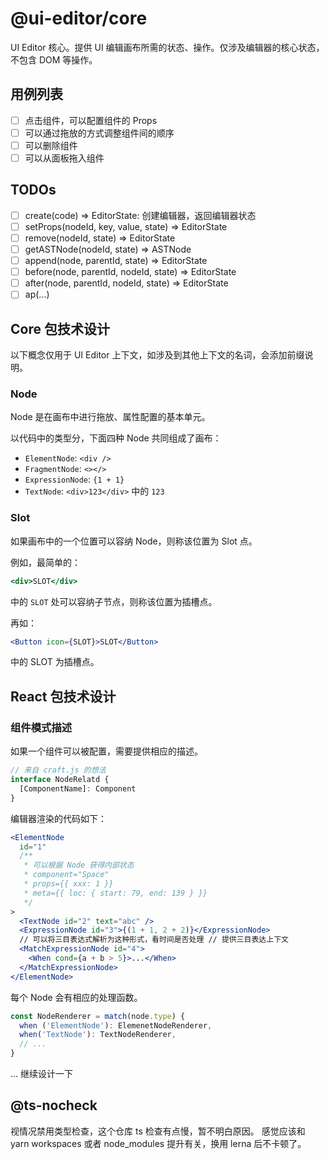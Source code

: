 # @ui-editor/core

UI Editor 核心。提供 UI 编辑画布所需的状态、操作。仅涉及编辑器的核心状态，不包含 DOM 等操作。

## 用例列表

- [ ] 点击组件，可以配置组件的 Props
- [ ] 可以通过拖放的方式调整组件间的顺序
- [ ] 可以删除组件
- [ ] 可以从面板拖入组件

## TODOs

- [ ] create(code) => EditorState: 创建编辑器，返回编辑器状态
- [ ] setProps(nodeId, key, value, state) => EditorState
- [ ] remove(nodeId, state) => EditorState
- [ ] getASTNode(nodeId, state) => ASTNode
- [ ] append(node, parentId, state) => EditorState
- [ ] before(node, parentId, nodeId, state) => EditorState
- [ ] after(node, parentId, nodeId, state) => EditorState
- [ ] ap(...)

## Core 包技术设计

以下概念仅用于 UI Editor 上下文，如涉及到其他上下文的名词，会添加前缀说明。

### Node

Node 是在画布中进行拖放、属性配置的基本单元。

以代码中的类型分，下面四种 Node 共同组成了画布：

- `ElementNode`: `<div />`
- `FragmentNode`: `<></>`
- `ExpressionNode`: `{1 + 1}`
- `TextNode`: `<div>123</div>` 中的 `123`

### Slot

如果画布中的一个位置可以容纳 Node，则称该位置为 Slot 点。

例如，最简单的：

```jsx
<div>SLOT</div>
```

中的 `SLOT` 处可以容纳子节点，则称该位置为插槽点。

再如：

```jsx
<Button icon={SLOT}>SLOT</Button>
```

中的 SLOT 为插槽点。

## React 包技术设计

### 组件模式描述

如果一个组件可以被配置，需要提供相应的描述。

```typescript
// 来自 craft.js 的想法
interface NodeRelatd {
  [ComponentName]: Component
}
```

编辑器渲染的代码如下：

```jsx
<ElementNode
  id="1"
  /**
   * 可以根据 Node 获得内部状态
   * component="Space"
   * props={{ xxx: 1 }}
   * meta={{ loc: { start: 79, end: 139 } }}
   */
>
  <TextNode id="2" text="abc" />
  <ExpressionNode id="3">{(1 + 1, 2 + 2)}</ExpressionNode>
  // 可以将三目表达式解析为这种形式，看时间是否处理 // 提供三目表达上下文
  <MatchExpressionNode id="4">
    <When cond={a + b > 5}>...</When>
  </MatchExpressionNode>
</ElementNode>
```

每个 Node 会有相应的处理函数。

```jsx
const NodeRenderer = match(node.type) {
  when ('ElementNode'): ElemenetNodeRenderer,
  when('TextNode'): TextNodeRenderer,
  // ...
}
```

... 继续设计一下

## @ts-nocheck

视情况禁用类型检查，这个仓库 ts 检查有点慢，暂不明白原因。
感觉应该和 yarn workspaces 或者 node_modules 提升有关，换用 lerna 后不卡顿了。
